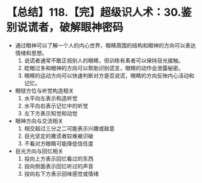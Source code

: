 # 【总结】118.【完】超级识人术：30.鉴别说谎者，破解眼神密码

-   通过眼神可以了解一个人的内心世界，眼睛周围的结构和眼神的方向可以表达情绪和思想。
    1.  说谎者通常不敢正视别人的眼睛，但训练有素者可以保持目光接触。
    2.  眨眼过多和眼神的方向可以帮助识别谎言，眼睛的动作会泄露秘密。
    3.  眼睛的运动方向可以快速判断对方是否说谎，眼睛的方向反映内心活动和记忆。
-   眼球方位与听觉构造相关
    1.  水平向左表示构造听觉
    2.  水平向右表示记忆中的听觉
    3.  左下方表示知觉和动觉
-   眼神方向与交流相关
    1.  相交超过三分之二可能表示兴趣或敌意
    2.  目光坚定的撒谎者较难被识破
    3.  不看对方眼睛可能降低信任度
-   目光方向与回忆相关
    1.  投向上方表示回忆看过的东西
    2.  投向侧面表示回忆听过的声音
    3.  投向右下方表示回味感觉或情绪